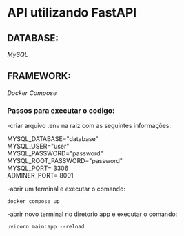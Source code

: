 # API utilizando FastAPI 

## DATABASE:

*MySQL*

## FRAMEWORK:

*Docker Compose*

### Passos para executar o codigo:

-criar arquivo .env na raiz com as seguintes informações:

MYSQL_DATABASE="database"  
MYSQL_USER="user"  
MYSQL_PASSWORD="password"  
MYSQL_ROOT_PASSWORD="password"  
MYSQL_PORT= 3306  
ADMINER_PORT= 8001

-abrir um terminal e executar o comando:

```docker compose up```

-abrir novo terminal no diretorio app e executar o comando:

```uvicorn main:app --reload```